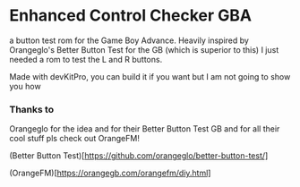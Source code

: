 # Enhanced Control Checker GBA
a button test rom for the Game Boy Advance. Heavily inspired by Orangeglo's Better Button Test for the GB (which is superior to this) I just needed a rom to test the L and R buttons.

Made with devKitPro, you can build it if you want but I am not going to show you how

### Thanks to
Orangeglo for the idea and for their Better Button Test GB and for all their cool stuff pls check out OrangeFM!

(Better Button Test)[https://github.com/orangeglo/better-button-test/]

(OrangeFM)[https://orangegb.com/orangefm/diy.html]

